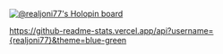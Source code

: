 [![@realjoni77's Holopin board](https://holopin.me/realjoni77)](https://holopin.io/@realjoni77)

https://github-readme-stats.vercel.app/api?username={realjoni77}&theme=blue-green

<!---
realjoni17/realjoni17 is a ✨ special ✨ repository because its `README.md` (this file) appears on your GitHub profile.
You can click the Preview link to take a look at your changes.
--->

